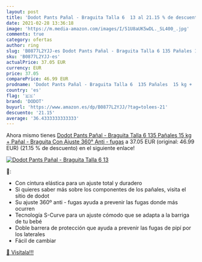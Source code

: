 ```yaml
---
layout: post
title: 'Dodot Pants Pañal - Braguita Talla 6  13 al 21.15 % de descuento'
date: 2021-02-28 13:36:18
image: 'https://m.media-amazon.com/images/I/51U8aUK5wDL._SL400_.jpg'
comments: true
category: ofertas
author: ring
slug: 'B0877L2YJJ-es Dodot Pants Pañal - Braguita Talla 6 135 Pañales 15 kg +...'
sku: 'B0877L2YJJ-es'
actualPrice: 37.05 EUR
currency: EUR
price: 37.05
comparePrice: 46.99 EUR
prodname: 'Dodot Pants Pañal - Braguita Talla 6  135 Pañales  15 kg +  Pañal - Braguita Con Ajuste 360° Anti - fugas'
country: 'es'
flag: '🇪🇸'
brand: 'DODOT'
buyurl: 'https://www.amazon.es/dp/B0877L2YJJ/?tag=tolees-21'
descuento: '21.15'
average: '36.4333333333333'
---
```


Ahora mismo tienes [Dodot Pants Pañal - Braguita Talla 6  135 Pañales  15 kg +  Pañal - Braguita Con Ajuste 360° Anti - fugas](https://www.amazon.es/dp/B0877L2YJJ/?tag=tolees-21) a 37.05 EUR (original: 46.99 EUR) (21.15 %  de descuento) en el siguiente enlace!

[![Dodot Pants Pañal - Braguita Talla 6  13](https://m.media-amazon.com/images/I/51U8aUK5wDL._SL400_.jpg)](https://www.amazon.es/dp/B0877L2YJJ/?tag=tolees-21)

🔎:

- Con cintura elástica para un ajuste total y duradero
- Si quieres saber más sobre los componentes de los pañales, visita el sitio de dodot
- Su ajuste 360º anti - fugas ayuda a prevenir las fugas donde más ocurren
- Tecnología S-Curve para un ajuste cómodo que se adapta a la barriga de tu bebé
- Doble barrera de protección que ayuda a prevenir las fugas de pipí por los laterales
- Fácil de cambiar

[🛒 Visítala!!!](https://www.amazon.es/dp/B0877L2YJJ/?tag=tolees-21)
